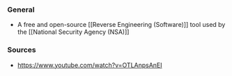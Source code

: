 ### General
- A free and open-source [[Reverse Engineering (Software)]] tool used by the [[National Security Agency (NSA)]]


### Sources
- https://www.youtube.com/watch?v=OTLAnpsAnEI

